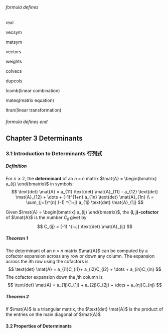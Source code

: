 ###### formula defines

real $\newcommand{\real}[1]{\mathbb{R}^{#1}}$

vecsym $\newcommand{\vec}[1]{\mathbf{#1}}$

matsym $\newcommand{\mat}[1]{\boldsymbol{#1}}$

vectors $\newcommand{\vectors}[2]{\vec{#1}_1, \vec{#1}_2, \dots , \vec{#1}_{#2} }$

weights $\newcommand{\weights}[2]{{#1}_1, {#1}_2, \dots , {#1}_{#2} }$

colvecs $\newcommand{\colvecs}[2]{\vec{#1}_1 &  \vec{#1}_2  & \dots & \vec{#1}_{#2}}$

dupcols $\newcommand{\dupcols}[1]{{#1} &  {#1}  & \dots & {#1}}$

lcomb(linear combination) $\newcommand{\lcomb}[3]{{#1}_1\vec{#2}_1 + {#1}_2\vec{#2}_2 + \dots + {#1}_{#3}\vec{#2}_{#3}  }$

mateq(matrix equation) $\newcommand{\mateq}[1]{\mat{A} \vec{x} = \vec{#1}}$

ltran(linear transformation) $\newcommand{\ltran}[1]{\textit{T} ( \vec{#1} ) }$

###### formula defines end

## Chapter 3 Determinants

### 3.1 Introduction to Determinants 行列式

##### Definition

For $n \ge 2$, the **determinant** of an $n \times n$ matrix $\mat{A} = \begin{bmatrix} a_{ij} \end{bmatrix}$  in symbols:
$$
\text{det} \mat{A} = a_{11} \text{det} \mat{A}_{11} - a_{12} \text{det} \mat{A}_{12} + \dots + (-1)^{1+n} a_{1n} \text{det} \mat{A}_{1n}
\\
= \sum_{j=1}^{n} (-1) ^{1+j} a_{1j} \text{det} \mat{A}_{1j}
$$


Given $\mat{A} = \begin{bmatrix} a_{ij} \end{bmatrix}$, the **(i, j)-cofactor** of $\mat{A}$ is the number $C_{ij}$ givet by
$$
C_{ij} = (-1) ^{i+j} \text{det} \mat{A}_{ij}
$$


##### Theorem 1

The determinant of an $n \times n$ matrix $\mat{A}$ can be computed by a cofactor expansion across any row or down any column. The expansion across the *i*th row using the cofactors is
$$
\text{det} \mat{A} = a_{i1}C_{i1}+ a_{i2}C_{i2} + \dots + a_{in}C_{in}
$$
The cofactor expansion down the *j*th column is
$$
\text{det} \mat{A} = a_{1j}C_{1j} + a_{2j}C_{2j} + \dots + a_{nj}C_{nj}
$$


##### Theorem 2

If $\mat{A}$ is a triangular matrix, the $\text{det} \mat{A}$ is the product of the entries on the main diagonal of $\mat{A}$



#### 3.2 Properties of Determinants

